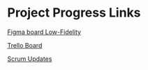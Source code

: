 # Project Progress Links

[Figma board Low-Fidelity](https://www.figma.com/design/azDgnPjG9kHrt873leGrbt/INTEX?node-id=0-1&t=DIpZH3DjBlj0qa3z-1)

[Trello Board](https://trello.com/invite/b/67f3ed474be17b4c29c6ecfd/ATTI0ae5deeadd492d76131ccf564cb82e7b3852A1C4/04-02-intex)

[Scrum Updates](https://www.figma.com/board/lsN4eMqtu62mFPmUbgGsMG/2025W-INTEX-Figma-04-02?node-id=0-1&t=Ss1mx9dQWxbbqjoM-1)



